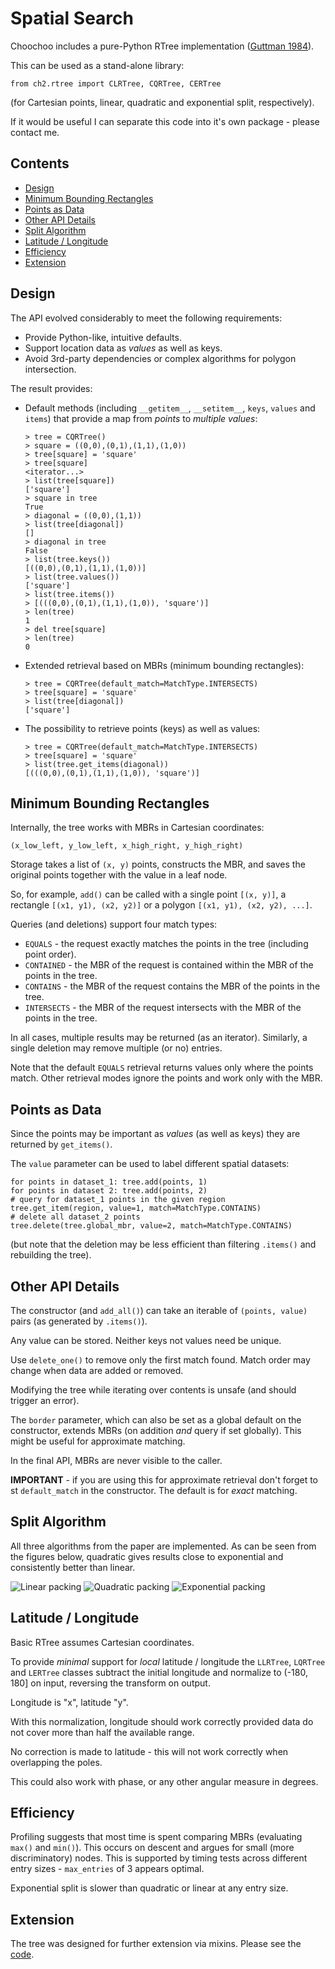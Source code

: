 
# Spatial Search

Choochoo includes a pure-Python RTree implementation ([Guttman
1984](https://github.com/andrewcooke/choochoo/blob/master/data/dev/guttman-r-trees.pdf)).

This can be used as a stand-alone library:

    from ch2.rtree import CLRTree, CQRTree, CERTree

(for Cartesian points, linear, quadratic and exponential split,
respectively).

If it would be useful I can separate this code into it's own package -
please contact me.

## Contents

* [Design](#design)
* [Minimum Bounding Rectangles](#minimum-bounding-rectangles)
* [Points as Data](#points-as-data)
* [Other API Details](#other-api-details)
* [Split Algorithm](#split-algorithm)
* [Latitude / Longitude](#latitude--longitude)
* [Efficiency](#efficiency)
* [Extension](#extension)

## Design

The API evolved considerably to meet the following requirements:
  * Provide Python-like, intuitive defaults.
  * Support location data as *values* as well as keys.
  * Avoid 3rd-party dependencies or complex algorithms for polygon
    intersection.

The result provides:

  * Default methods (including `__getitem__`, `__setitem__`, `keys`,
    `values` and `items`) that provide a map from *points* to
    *multiple values*:

        > tree = CQRTree()
        > square = ((0,0),(0,1),(1,1),(1,0))
        > tree[square] = 'square'
        > tree[square]
        <iterator...>
        > list(tree[square])
        ['square']
        > square in tree
        True
        > diagonal = ((0,0),(1,1))
        > list(tree[diagonal])
        []
        > diagonal in tree
        False
        > list(tree.keys())
        [((0,0),(0,1),(1,1),(1,0))]
        > list(tree.values())
        ['square']
        > list(tree.items())
        > [(((0,0),(0,1),(1,1),(1,0)), 'square')]
        > len(tree)
        1
        > del tree[square]
        > len(tree)
        0

  * Extended retrieval based on MBRs (minimum bounding rectangles):

        > tree = CQRTree(default_match=MatchType.INTERSECTS)
        > tree[square] = 'square'
        > list(tree[diagonal])
        ['square']

  * The possibility to retrieve points (keys) as well as values:

        > tree = CQRTree(default_match=MatchType.INTERSECTS)
        > tree[square] = 'square'
        > list(tree.get_items(diagonal))
        [(((0,0),(0,1),(1,1),(1,0)), 'square')]

## Minimum Bounding Rectangles

Internally, the tree works with MBRs in Cartesian coordinates:

    (x_low_left, y_low_left, x_high_right, y_high_right)

Storage takes a list of `(x, y)` points, constructs the MBR, and saves
the original points together with the value in a leaf node.

So, for example, `add()` can be called with a single point `[(x, y)]`,
a rectangle `[(x1, y1), (x2, y2)]` or a polygon `[(x1, y1), (x2, y2),
...]`.

Queries (and deletions) support four match types:
* `EQUALS` - the request exactly matches the points in the tree
   (including point order).
* `CONTAINED` - the MBR of the request is contained within the MBR of
  the points in the tree.
* `CONTAINS` - the MBR of the request contains the MBR of the points
  in the tree.
* `INTERSECTS` - the MBR of the request intersects with the MBR of the
  points in the tree.

In all cases, multiple results may be returned (as an iterator).
Similarly, a single deletion may remove multiple (or no) entries.

Note that the default `EQUALS` retrieval returns values only where the
points match.  Other retrieval modes ignore the points and work only
with the MBR.

## Points as Data

Since the points may be important as *values* (as well as keys) they
are returned by `get_items()`.

The `value` parameter can be used to label different spatial datasets:

    for points in dataset_1: tree.add(points, 1)
    for points in dataset 2: tree.add(points, 2)
    # query for dataset_1 points in the given region
    tree.get_item(region, value=1, match=MatchType.CONTAINS)
    # delete all dataset_2 points
    tree.delete(tree.global_mbr, value=2, match=MatchType.CONTAINS)

(but note that the deletion may be less efficient than filtering
`.items()` and rebuilding the tree).

## Other API Details

The constructor (and `add_all()`) can take an iterable of `(points,
value)` pairs (as generated by `.items()`).

Any value can be stored.  Neither keys not values need be unique.

Use `delete_one()` to remove only the first match found.  Match order
may change when data are added or removed.

Modifying the tree while iterating over contents is unsafe (and should
trigger an error).

The `border` parameter, which can also be set as a global default on
the constructor, extends MBRs (on addition *and* query if set
globally).  This might be useful for approximate matching.

In the final API, MBRs are never visible to the caller.

**IMPORTANT** - if you are using this for approximate retrieval don't
forget to st `default_match` in the constructor.  The default is for
*exact* matching.

## Split Algorithm

All three algorithms from the paper are implemented.  As can be seen
from the figures below, quadratic gives results close to exponential
and consistently better than linear.

![Linear packing](rtree-linear.png)
![Quadratic packing](rtree-quadratic.png)
![Exponential packing](rtree-exponential.png)

## Latitude / Longitude

Basic RTree assumes Cartesian coordinates.

To provide *minimal* support for *local* latitude / longitude the
`LLRTree`, `LQRTree` and `LERTree` classes subtract the initial
longitude and normalize to (-180, 180] on input, reversing the
transform on output.

Longitude is "x", latitude "y".

With this normalization, longitude should work correctly provided data
do not cover more than half the available range.

No correction is made to latitude - this will not work correctly when
overlapping the poles.

This could also work with phase, or any other angular measure in
degrees.

## Efficiency

Profiling suggests that most time is spent comparing MBRs (evaluating
`max()` and `min()`).  This occurs on descent and argues for small
(more discriminatory) nodes.  This is supported by timing tests
across different entry sizes - `max_entries` of 3 appears optimal.

Exponential split is slower than quadratic or linear at any entry
size.

## Extension

The tree was designed for further extension via mixins.  Please see
the
[code](https://github.com/andrewcooke/choochoo/blob/master/ch2/arty/tree.py).
